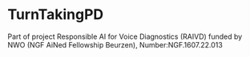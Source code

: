 # TurnTakingPD

Part of project Responsible AI for Voice Diagnostics (RAIVD) funded by NWO (NGF AiNed Fellowship Beurzen), Number:NGF.1607.22.013
